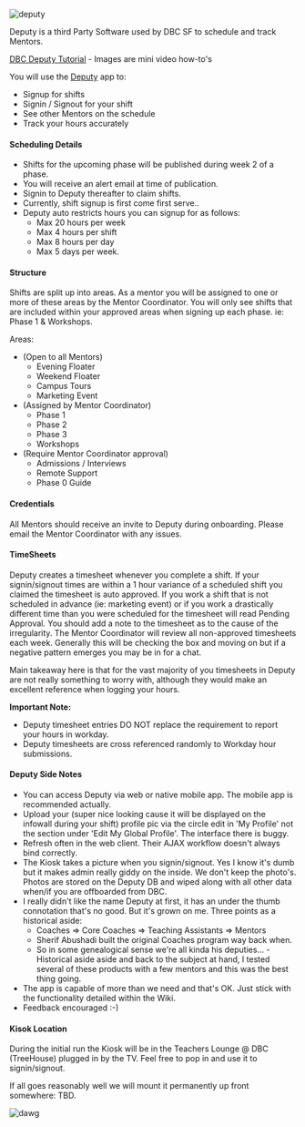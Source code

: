 ![deputy](http://www2.pcmag.com/media/images/493938-deputy-logo.jpg?thumb=y)

Deputy is a third Party Software used by DBC SF to schedule and track Mentors.

[DBC Deputy Tutorial](https://github.com/jbomotti/deputy_docs) - Images are mini video how-to's

You will use the [Deputy](https://sfmentors.na.deputy.com) app to:
  - Signup for shifts
  - Signin / Signout for your shift
  - See other Mentors on the schedule
  - Track your hours accurately

#### Scheduling Details

  - Shifts for the upcoming phase will be published during week 2 of a phase.
  - You will receive an alert email at time of publication.
  - Signin to Deputy thereafter to claim shifts.
  - Currently, shift signup is first come first serve..
  - Deputy auto restricts hours you can signup for as follows:
    - Max 20 hours per week
    - Max 4 hours per shift
    - Max 8 hours per day
    - Max 5 days per week.

#### Structure

Shifts are split up into areas. As a mentor you will be assigned to one or more of these areas by the Mentor Coordinator. You will only see shifts that are included within your approved areas when signing up each phase. ie: Phase 1 & Workshops.

Areas:
  - (Open to all Mentors)
    - Evening Floater
    - Weekend Floater
    - Campus Tours
    - Marketing Event
  - (Assigned by Mentor Coordinator)
    - Phase 1
    - Phase 2
    - Phase 3
    - Workshops
  - (Require Mentor Coordinator approval)
    - Admissions / Interviews
    - Remote Support
    - Phase 0 Guide

#### Credentials

All Mentors should receive an invite to Deputy during onboarding. Please email the Mentor Coordinator with any issues.

#### TimeSheets

Deputy creates a timesheet whenever you complete a shift. If your signin/signout times are within a 1 hour variance of a scheduled shift you claimed the timesheet is auto approved. If you work a shift that is not scheduled in advance (ie: marketing event) or if you work a drastically different time than you were scheduled for the timesheet will read Pending Approval. You should add a note to the timesheet as to the cause of the irregularity. The Mentor Coordinator will review all non-approved timesheets each week. Generally this will be checking the box and moving on but if a negative pattern emerges you may be in for a chat.

Main takeaway here is that for the vast majority of you timesheets in Deputy are not really something to worry with, although they would make an excellent reference when logging your hours.

**Important Note:**
- Deputy timesheet entries DO NOT replace the requirement to report your hours in workday.
- Deputy timesheets are cross referenced randomly to Workday hour submissions.

#### Deputy Side Notes

- You can access Deputy via web or native mobile app. The mobile app is recommended actually.
- Upload your (super nice looking cause it will be displayed on the infowall during your shift) profile pic via the circle edit in 'My Profile' not the section under 'Edit My Global Profile'. The interface there is buggy.
- Refresh often in the web client. Their AJAX workflow doesn't always bind correctly.
- The Kiosk takes a picture when you signin/signout. Yes I know it's dumb but it makes admin really giddy on the inside. We don't keep the photo's. Photos are stored on the Deputy DB and wiped along with all other data when/if you are offboarded from DBC.
- I really didn't like the name Deputy at first, it has an under the thumb connotation that's no good. But it's grown on me. Three points as a historical aside:
  - Coaches => Core Coaches => Teaching Assistants => Mentors
  - Sherif Abushadi built the original Coaches program way back when.
  - So in some genealogical sense we're all kinda his deputies...
-Historical aside aside and back to the subject at hand, I tested several of these products with a few mentors and this was the best thing going.
- The app is capable of more than we need and that's OK. Just stick with the functionality detailed within the Wiki.
- Feedback encouraged :-)

#### Kisok Location

During the initial run the Kiosk will be in the Teachers Lounge @ DBC (TreeHouse) plugged in by the TV. Feel free to pop in and use it to signin/signout.

If all goes reasonably well we will mount it permanently up front somewhere: TBD.


![dawg](https://pbs.twimg.com/profile_images/532612904197951489/0tsh5l5H.jpeg)
